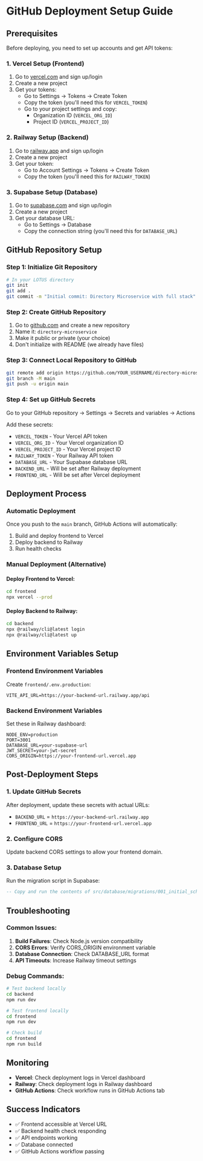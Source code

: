 # GitHub Deployment Setup Guide

## Prerequisites
Before deploying, you need to set up accounts and get API tokens:

### 1. Vercel Setup (Frontend)
1. Go to [vercel.com](https://vercel.com) and sign up/login
2. Create a new project
3. Get your tokens:
   - Go to Settings → Tokens → Create Token
   - Copy the token (you'll need this for `VERCEL_TOKEN`)
   - Go to your project settings and copy:
     - Organization ID (`VERCEL_ORG_ID`)
     - Project ID (`VERCEL_PROJECT_ID`)

### 2. Railway Setup (Backend)
1. Go to [railway.app](https://railway.app) and sign up/login
2. Create a new project
3. Get your token:
   - Go to Account Settings → Tokens → Create Token
   - Copy the token (you'll need this for `RAILWAY_TOKEN`)

### 3. Supabase Setup (Database)
1. Go to [supabase.com](https://supabase.com) and sign up/login
2. Create a new project
3. Get your database URL:
   - Go to Settings → Database
   - Copy the connection string (you'll need this for `DATABASE_URL`)

## GitHub Repository Setup

### Step 1: Initialize Git Repository
```bash
# In your LOTUS directory
git init
git add .
git commit -m "Initial commit: Directory Microservice with full stack"
```

### Step 2: Create GitHub Repository
1. Go to [github.com](https://github.com) and create a new repository
2. Name it: `directory-microservice`
3. Make it public or private (your choice)
4. Don't initialize with README (we already have files)

### Step 3: Connect Local Repository to GitHub
```bash
git remote add origin https://github.com/YOUR_USERNAME/directory-microservice.git
git branch -M main
git push -u origin main
```

### Step 4: Set up GitHub Secrets
Go to your GitHub repository → Settings → Secrets and variables → Actions

Add these secrets:
- `VERCEL_TOKEN` - Your Vercel API token
- `VERCEL_ORG_ID` - Your Vercel organization ID
- `VERCEL_PROJECT_ID` - Your Vercel project ID
- `RAILWAY_TOKEN` - Your Railway API token
- `DATABASE_URL` - Your Supabase database URL
- `BACKEND_URL` - Will be set after Railway deployment
- `FRONTEND_URL` - Will be set after Vercel deployment

## Deployment Process

### Automatic Deployment
Once you push to the `main` branch, GitHub Actions will automatically:
1. Build and deploy frontend to Vercel
2. Deploy backend to Railway
3. Run health checks

### Manual Deployment (Alternative)

#### Deploy Frontend to Vercel:
```bash
cd frontend
npx vercel --prod
```

#### Deploy Backend to Railway:
```bash
cd backend
npx @railway/cli@latest login
npx @railway/cli@latest up
```

## Environment Variables Setup

### Frontend Environment Variables
Create `frontend/.env.production`:
```
VITE_API_URL=https://your-backend-url.railway.app/api
```

### Backend Environment Variables
Set these in Railway dashboard:
```
NODE_ENV=production
PORT=3001
DATABASE_URL=your-supabase-url
JWT_SECRET=your-jwt-secret
CORS_ORIGIN=https://your-frontend-url.vercel.app
```

## Post-Deployment Steps

### 1. Update GitHub Secrets
After deployment, update these secrets with actual URLs:
- `BACKEND_URL` = `https://your-backend-url.railway.app`
- `FRONTEND_URL` = `https://your-frontend-url.vercel.app`

### 2. Configure CORS
Update backend CORS settings to allow your frontend domain.

### 3. Database Setup
Run the migration script in Supabase:
```sql
-- Copy and run the contents of src/database/migrations/001_initial_schema.sql
```

## Troubleshooting

### Common Issues:
1. **Build Failures**: Check Node.js version compatibility
2. **CORS Errors**: Verify CORS_ORIGIN environment variable
3. **Database Connection**: Check DATABASE_URL format
4. **API Timeouts**: Increase Railway timeout settings

### Debug Commands:
```bash
# Test backend locally
cd backend
npm run dev

# Test frontend locally
cd frontend
npm run dev

# Check build
cd frontend
npm run build
```

## Monitoring
- **Vercel**: Check deployment logs in Vercel dashboard
- **Railway**: Check deployment logs in Railway dashboard
- **GitHub Actions**: Check workflow runs in GitHub Actions tab

## Success Indicators
- ✅ Frontend accessible at Vercel URL
- ✅ Backend health check responding
- ✅ API endpoints working
- ✅ Database connected
- ✅ GitHub Actions workflow passing
